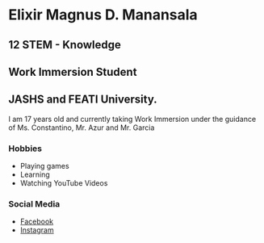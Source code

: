 # Elixir Magnus D. Manansala
## 12 STEM - Knowledge
## Work Immersion Student
## JASHS and FEATI University.
I am 17 years old and currently taking Work Immersion under the guidance of Ms. Constantino, Mr. Azur and Mr. Garcia
### Hobbies
* Playing games
* Learning
* Watching YouTube Videos
### Social Media
* [Facebook](https://https://www.facebook.com/elixirmagnusdayritmanansala)
* [Instagram](https://www.instagram.com/elixirmdayrit_mnl?igsh=MWgyenpncXN2MXY1MQ==)
